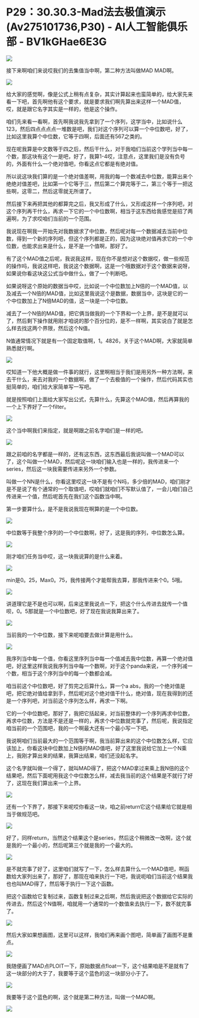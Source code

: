 # P29：30.30.3-Mad法去极值演示(Av275101736,P30) - AI人工智能俱乐部 - BV1kGHae6E3G

![](img/ed1021ba447461ad6845f7f999448e96_0.png)

接下来啊咱们来说哎我们的去集值当中啊，第二种方法叫做MAD MAD啊。

![](img/ed1021ba447461ad6845f7f999448e96_2.png)

给大家的感觉啊，像是公式上稍有点复杂，其实计算起来也蛮简单的，给大家先来看一下吧，首先啊他有这个要求，就是要求我们啊先算出来这样一个MAD值，哎，就是跟它名字其实是一样的，他是这个操作。

咱们先来看一看啊，首先啊我说我先拿到了一个序列，这学当中，比如说什么123，然后四点点点点一堆数是吧，我们对这个序列可以算一个中位数吧，好了，比如这里我算个中位数，它等于四啊，后面还有567之类的。

现在呢我算是中文数等于四之后，然后干什么，对于我咱们当前这个学列当中每一个数，那这块有这个一是吧，好了，我算1-4哎，注意点，这里我们是没有负号的，外面有什么一个绝对值吧，你看这点它都是有绝对值。

所以说这块我们算的是一个绝对值差啊，用我的每一个数减去中位数，能算出来个绝绝对值差吧，比如第一个它等于三，然后第二个算完等于二，第三个等于一把这些啊，这零二，然后这零就无所谓了。

然后接下来再把其他的都算完之后，我又形成了什么，又形成这样一个序列吧，对这个序列再干什么，再求一下它的一个中位数啊，相当于这东西给我感觉是招了两遍啊，为了求哎咱们当前的一个范围。

我说现在啊我一开始先对我数据求了中位数，然后呢对每一个数据减去当前中位数，得到一个新的序列吧，但这个序列都是正的，因为这块绝对值再求它的一个中位数，也能求出来是什么，是不是一个值啊，那好了。

有了这个MAD值之后呢，我说我这样，现在你不是想对这个数据哎，做一些规范的操作吗，我说这样吧，我说这个数据啊，这是一个哦数据对于这个数据来说呀，如果说你看这块这公式当中做什么，做了一个判断吧。

如果说呀这个原始的数据当中哎，比如说一个中位数加上N倍的一个MAD值，以及减去一个N倍的MAD值，比如这里我说这个是数据，数据当中，这块是它的一个中位数加上了N倍MAD的值，这一块是一个中位数。

减去了一个N倍的MAD值，把它俩当做我的一个下界和一个上界，是不是就可以了，然后剩下操作就用刚才咱说的那个百分位的，是不一样啊，其实说白了就是怎么样去找这两个界限，然后这个N值。

N值通常情况下就是有一个固定取值啊，1。4826，关于这个MAD啊，大家就简单熟悉就行啊。

![](img/ed1021ba447461ad6845f7f999448e96_4.png)

哎知道一下他大概是做一件事的就行，这里啊相当于我们是用另外一种方法啊，来去干什么，来去对我的一个数据啊，做了一个去极值的一个操作，然后代码其实也挺简单的，咱们给大家简单写一写吧。

就是按照咱们上面给大家写出公式，先算什么，先算这个MAD值，然后再算我的一个上下界好了一个filter。



![](img/ed1021ba447461ad6845f7f999448e96_6.png)

这个当中啊我们来指定，就是啊跟之前名字咱们是一样的吧。

![](img/ed1021ba447461ad6845f7f999448e96_8.png)

跟之前咱的名字都是一样的，还有这东西，这东西最后我说叫做一个MAD可以了，这个叫做一个MAD，然后呢这一块咱们输入也是一样的，我传进来一个series，然后这一块我需要传进来另外一个参数。

叫做一个NN是什么，你看这里哎这一块不是有个N吗，多少倍的MAD，咱们刚才是不是说了有个通常的一个取值吧，哎咱们就咱们不写默认值了，一会儿咱们自己传进来一个值，然后呢首先在我们这个函数当中啊。

第一步要算什么，是不是我说我现在啊算的是一个中位数。

![](img/ed1021ba447461ad6845f7f999448e96_10.png)

中位数等于我整个序列的一个中位数啊，好了，这是我的序列，中位数怎么算。

![](img/ed1021ba447461ad6845f7f999448e96_12.png)

刚才咱们任务当中哎，这一块我说算的是什么来着。

![](img/ed1021ba447461ad6845f7f999448e96_14.png)

min是0。25，Max0。75，我传接两个才能帮我去算，那我传进来个0。5哦。

![](img/ed1021ba447461ad6845f7f999448e96_16.png)

讲道理它是不是也可以啊，后来这里我说点一下，把这个什么传进去就传一个值呗，0。5那就是一个中位数吧，好了现在我说我算出来了。



![](img/ed1021ba447461ad6845f7f999448e96_18.png)

当前我的一个中位数，接下来呢咱要去做计算是用什么。

![](img/ed1021ba447461ad6845f7f999448e96_20.png)

我序列当中每一个值，你看这里序列当中每一个值减去我中位数，再算一个绝对值吧，好这里这样我说我序列当中每一个数啊，对于这个panda来说，一个序列减一个数，相当于这个序列当中的每一个数都会减。

咱当前这个中位数吧，好了剪完之后算什么，算一个a abs，我的一个绝对值是吧，把它绝对值给拿到手，然后呢对这个绝对值干什么，绝对值，现在我得到的还是一个序列吧，对当前这个序列怎么样，再求一下啊。

它的一个中位数吧，那好了，我把它括起来，对当前整体的一个序列再求中位数，再求中位数，方法是不是还是一样的，再求个中位数就完事了，然后呢，我说指定咱当前的一个范围吧，我的一个啊最大还有一个最小写一下吧。

我说啊咱们当前最大的一个范围等于啊，我当前算出来的这个中位数怎么样，它应该加上，你看这块中位数加上N倍的MAD值吧，好了这里我说给它加上一个N乘上，我刚才算出来的结果，我算出结果，咱们还没起名字。

这个名字就叫做一个得了，就叫MAD得了，把这个MAD拿过来乘上我N倍的这个结果吧，然后下面呢用我这个中位数怎么样，减去我当前的这个结果是不就行了好了，这现在我们算出来一个上界。



![](img/ed1021ba447461ad6845f7f999448e96_22.png)

还有一个下界了，那接下来呢哎你看这一块，咱之前return它这个结果给它就是相当于做规范吧。

![](img/ed1021ba447461ad6845f7f999448e96_24.png)

好了，同样return，当然这个结果这个是series，然后这个稍微改一改啊，这个就是我的一个最小的，然后呢第三个就是我的一个最大的。



![](img/ed1021ba447461ad6845f7f999448e96_26.png)

是不就完事了好了，这里咱们就写了一下，怎么样去算什么一个MAD值吧，啊函数给大家列出来了，那好了，那现在咱来执行一下吧，我说呃咱们当前这个结果我也也叫MAD得了，然后等于执行一下这个函数。

把这个函数给它复制过来，函数复制过来之后啊，然后我说把这个数据给它实际的传进去，然后这个N值啊，咱就用一个通常的一个数值来去执行一下，数不就完事了。



![](img/ed1021ba447461ad6845f7f999448e96_28.png)

然后大家如果想画图，这里可以这样，我咱们再来画个图吧，简单画了画图不是重点。

![](img/ed1021ba447461ad6845f7f999448e96_30.png)

我随便画了MAD点PLOIT一下，原始数据点float一下，这个结果咱是不是就有了这一块部分的大于了，我要等于这个蓝色的这一块部分小于了。



![](img/ed1021ba447461ad6845f7f999448e96_32.png)

我要等于这个蓝色的啊，这个就是第二种方法，叫做一个MAD啊。

![](img/ed1021ba447461ad6845f7f999448e96_34.png)